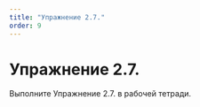 ```yaml
---
title: "Упражнение 2.7."
order: 9
---
```


# Упражнение 2.7.

Выполните Упражнение 2.7. в рабочей тетради.